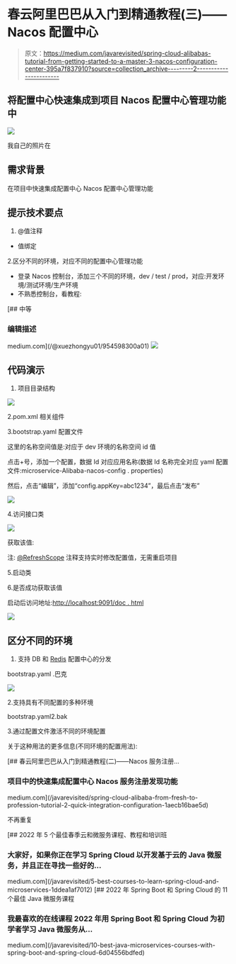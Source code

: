 # 春云阿里巴巴从入门到精通教程(三)——Nacos 配置中心

> 原文：<https://medium.com/javarevisited/spring-cloud-alibabas-tutorial-from-getting-started-to-a-master-3-nacos-configuration-center-395a7f837910?source=collection_archive---------2----------------------->

## 将配置中心快速集成到项目 Nacos 配置中心管理功能中

![](img/3c6d568483dbfb6f3775d046efb9cb9c.png)

我自己的照片在

## **需求背景**

在项目中快速集成配置中心 Nacos 配置中心管理功能

## 提示技术要点

1.  @值注释

*   值绑定

2.区分不同的环境，对应不同的配置中心管理功能

*   登录 Nacos 控制台，添加三个不同的环境，dev / test / prod，对应:开发环境/测试环境/生产环境
*   不熟悉控制台，看教程:

 [## 中等

### 编辑描述

medium.com](/@xuezhongyu01/954598300a01) [![](img/7bfdd29de19782b9dad640cc9c57e6cc.png)](https://www.java67.com/2021/01/spring-cloud-interview-questions-with-answers-java.html)

## 代码演示

1.  项目目录结构

[![](img/044fa95cefdb57323fb372d302d5d22b.png)](https://javarevisited.blogspot.com/2022/01/spring-boot-reactjs-example-for-java.html)

2.pom.xml 相关组件

3.bootstrap.yaml 配置文件

这里的名称空间值是:对应于 dev 环境的名称空间 id 值

点击+号，添加一个配置，数据 Id 对应应用名称(数据 Id 名称完全对应 yaml 配置文件:microservice-Alibaba-nacos-config . properties)

然后，点击“编辑”，添加“config.appKey=abc1234”，最后点击“发布”

[![](img/c3e8acb1f69f3c035b8d733cfac4da61.png)](https://javarevisited.blogspot.com/2018/04/top-5-apache-kafka-course-to-learn.html)

4.访问接口类

[![](img/d1826d8cd43e9799aec3827a59205cc4.png)](https://javarevisited.blogspot.com/2020/08/top-10-coursera-certifications-to-learn-cloud-computing-aws.html)

获取该值:

注: [@RefreshScope](http://twitter.com/RefreshScope) 注释支持实时修改配置值，无需重启项目

5.启动类

6.是否成功获取该值

启动后访问地址:[http://localhost:9091/doc . html](http://localhost:9091/doc.html)

![](img/8116501cf9f6370db9cf85220d35a937.png)

## 区分不同的环境

1.  支持 DB 和 [Redis](https://javarevisited.blogspot.com/2022/02/top-5-courses-to-learn-redis.html) 配置中心的分发

bootstrap.yaml .巴克

[![](img/53b1c13a6f9fe77da87b9fa19cbb38f7.png)](https://javarevisited.blogspot.com/2022/03/spring-boot-redis-example-in-java.html)

2.支持具有不同配置的多种环境

bootstrap.yaml2.bak

3.通过配置文件激活不同的环境配置

关于这种用法的更多信息(不同环境的配置用法):

[](/javarevisited/spring-cloud-alibaba-from-fresh-to-profession-tutorial-2-quick-integration-configuration-1aecb16bae5d) [## 春云阿里巴巴从入门到精通教程(二)——Nacos 服务注册…

### 项目中的快速集成配置中心 Nacos 服务注册发现功能

medium.com](/javarevisited/spring-cloud-alibaba-from-fresh-to-profession-tutorial-2-quick-integration-configuration-1aecb16bae5d) 

不再重复

[](/javarevisited/5-best-courses-to-learn-spring-cloud-and-microservices-1ddea1af7012) [## 2022 年 5 个最佳春季云和微服务课程、教程和培训班

### 大家好，如果你正在学习 Spring Cloud 以开发基于云的 Java 微服务，并且正在寻找一些好的…

medium.com](/javarevisited/5-best-courses-to-learn-spring-cloud-and-microservices-1ddea1af7012) [](/javarevisited/10-best-java-microservices-courses-with-spring-boot-and-spring-cloud-6d04556bdfed) [## 2022 年 Spring Boot 和 Spring Cloud 的 11 个最佳 Java 微服务课程

### 我最喜欢的在线课程 2022 年用 Spring Boot 和 Spring Cloud 为初学者学习 Java 微服务从…

medium.com](/javarevisited/10-best-java-microservices-courses-with-spring-boot-and-spring-cloud-6d04556bdfed)